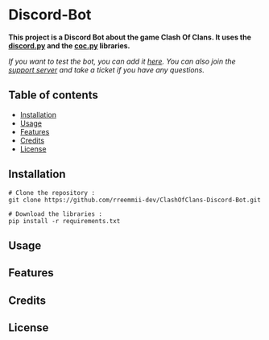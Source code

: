 # Discord-Bot

**This project is a Discord Bot about the game Clash Of Clans. It uses the [discord.py](https://github.com/Rapptz/discord.py) and the [coc.py](https://github.com/mathsman5133/coc.py) libraries.**

*If you want to test the bot, you can add it [here](https://discord.com/oauth2/authorize?client_id=704688212832026724&permissions=805825751&scope=applications.commands%20bot). You can also join the [support server](https://discord.gg/KQmstPw) and take a ticket if you have any questions.*

## Table of contents

-  [Installation](#installation)
-  [Usage](#usage)
-  [Features](#features)
-  [Credits](#credits)
-  [License](#license)

## Installation
```
# Clone the repository :
git clone https://github.com/rreemmii-dev/ClashOfClans-Discord-Bot.git

# Download the libraries :
pip install -r requirements.txt
```

## Usage

## Features

## Credits

## License

